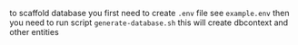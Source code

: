 to scaffold database you first need to create `.env` file see `example.env` then you need to run script `generate-database.sh` this will create dbcontext and other entities